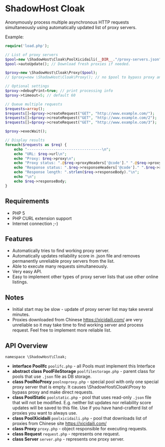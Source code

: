 ShadowHost Cloak
================

Anonymously process multiple asynchronous HTTP requests simultaneously using automatically updated list of proxy servers.

Example:

```php
require('load.php');

// List of proxy servers
$pool=new \ShadowHost\Cloak\PoolXicidaili(__DIR__."/proxy-servers.json");
$pool->autoUpdate(); // Download fresh proxies if needed.

$proxy=new \ShadowHost\Cloak\Proxy($pool);
// $proxy=new \ShadowHost\Cloak\Proxy(); // no $pool to bypass proxy and make direct requests

// Optional settings
$proxy->debugPrint=true; // print processing info
$proxy->timeout=5; // default 60

// Queue multiple requests
$requests=array();
$requests[]=$proxy->createRequest("GET", "http://www.example.com/");
$requests[]=$proxy->createRequest("GET", "http://www.example.com/2");
$requests[]=$proxy->createRequest("GET", "http://www.example.com/3");

$proxy->execWait();

// Display results
foreach($requests as $req) {
	echo "----------------------------------\n";
	echo "URL: $req->url\n";
	echo "Proxy: $req->proxy\n";
	echo "Proxy status: ".@$req->proxyHeaders['@code']." ".@$req->proxyHeaders['@message']."\n";
	echo "Response status: ".$req->responseHeaders['@code']." ".$req->responseHeaders['@message']."\n";
	echo "Response length: ".strlen($req->responseBody)."\n";
	echo "\n";
	echo $req->responseBody;
}
```

Requirements
------------

* PHP 5
* PHP CURL extension support
* Internet connection ;-)

Features
--------

* Automatically tries to find working proxy server.
* Automatically updates reliability score in .json file and removes permanently unreliable proxy servers from the list.
* Able to execute many requests simultaneously.
* Very easy API.
* Easy to implement other types of proxy server lists that use other online listings.

Notes
-----

* Initial start may be slow - update of proxy server list may take several minutes.
* Proxies downloaded from Chinese https://xicidaili.com/ are very unreliable so it may take time to find working server and process request. Feel free to implement more reliable list.

API Overview
------------

`namespace \ShadowHost\Cloak;`
* **interface PoolIfc** `poolifc.php` - all Pools must implement this Interface
* **abstract class PoolFileStorage** `poolfilestorage.php` - parent class for pools that use `.json` file as DB storage.
* **class PoolNoProxy** `poolnoproxy.php` - special pool with only one special proxy server that is empty. It causes \ShadowHost\Cloak\Proxy to bypass proxy and make direct requests.
* **class PoolStatic** `poolstatic.php` - pool that uses read-only `.json` file that will not be modified. E.g. neither list updates nor reliability score updates will be saved to this file. Use if you have hand-crafterd list of proxies you want to always use.
* **class PoolXicidaili** `poolxicidaili.php` - pool that downloads list of proxies from Chinese site https://xicidaili.com/
* **class Proxy** `proxy.php` - object responsible for executing requests.
* **class Request** `request.php` - represents one request.
* **class Server** `server.php` - represents one proxy server.
